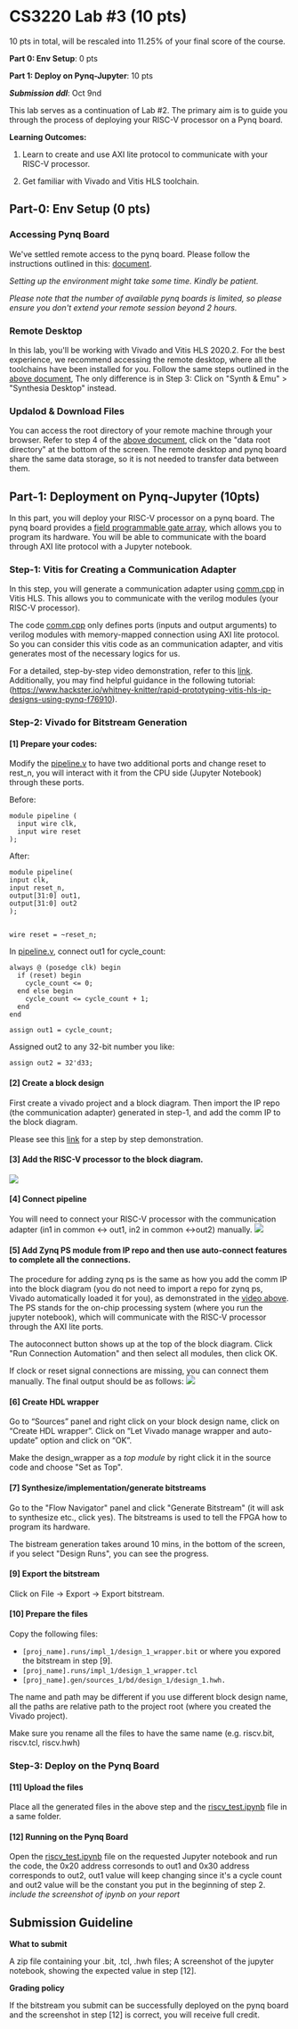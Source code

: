 # CS3220 Lab #3 (10 pts) 

10 pts in total, will be rescaled into 11.25% of your final score of the course.  

**Part 0: Env Setup**: 0 pts

**Part 1: Deploy on Pynq-Jupyter**: 10 pts

***Submission ddl***: Oct 9nd

This lab serves as a continuation of Lab #2. The primary aim is to guide you through the process of deploying your RISC-V processor on a Pynq board.

**Learning Outcomes:**

1. Learn to create and use AXI lite protocol to communicate with your RISC-V processor.

2. Get familiar with Vivado and Vitis HLS toolchain.

## Part-0: Env Setup (0 pts)

### Accessing Pynq Board

We've settled remote access to the pynq board. Please follow the instructions outlined in this: [document](https://docs.google.com/document/d/1WEvITUjTsU5aGcmtTOyS6S6BRdve-n_P11pqTyLeIaU/edit?usp=sharing). 

*Setting up the environment might take some time. Kindly be patient.*

*Please note that the number of available pynq boards is limited, so please ensure you don't extend your remote session beyond 2 hours.*

### Remote Desktop

In this lab, you'll be working with Vivado and Vitis HLS 2020.2. For the best experience, we recommend accessing the remote desktop, where all the toolchains have been installed for you. Follow the same steps outlined in the [above document](https://docs.google.com/document/d/1WEvITUjTsU5aGcmtTOyS6S6BRdve-n_P11pqTyLeIaU/edit?usp=sharing), The only difference is in Step 3: Click on "Synth & Emu" > "Synthesia Desktop" instead.

### Updalod & Download Files

You can access the root directory of your remote machine through your browser. Refer to step 4 of the [above document](https://docs.google.com/document/d/1WEvITUjTsU5aGcmtTOyS6S6BRdve-n_P11pqTyLeIaU/edit?usp=sharing), click on the "data root directory" at the bottom of the screen. The remote desktop and pynq board share the same data storage, so it is not needed to transfer data between them.

## Part-1: Deployment on Pynq-Jupyter (10pts)

In this part, you will deploy your RISC-V processor on a pynq board. The pynq board provides a [field programmable gate array](https://en.wikipedia.org/wiki/Field-programmable_gate_array), which allows you to program its hardware. You will be able to communicate with the board through AXI lite protocol with a Jupyter notebook.

### Step-1: Vitis for Creating a Communication Adapter

In this step, you will generate a communication adapter using [comm.cpp](comm.cpp) in Vitis HLS. This allows you to communicate with the verilog modules (your RISC-V processor).

The code [comm.cpp](comm.cpp) only defines ports (inputs and output arguments) to verilog modules with memory-mapped connection using AXI lite protocol. So you can consider this vitis code as an communication adapter, and vitis generates most of the necessary logics for us.

For a detailed, step-by-step video demonstration, refer to this [link](https://drive.google.com/file/d/1GYrVq5hJ2KwMEMfOCgT8xiaIQPkq5pFb/view?usp=sharing). Additionally, you may find helpful guidance in the following tutorial: (https://www.hackster.io/whitney-knitter/rapid-prototyping-vitis-hls-ip-designs-using-pynq-f76910). 


### Step-2: Vivado for Bitstream Generation

#### [1] Prepare your codes:

Modify the [pipeline.v](pipeline.v) to have two additional ports and change reset to rest_n, you will interact with it from the CPU side (Jupyter Notebook) through these ports.

Before:

```
module pipeline (
  input wire clk,
  input wire reset
);
```

After:

```
module pipeline(
input clk,
input reset_n, 
output[31:0] out1,
output[31:0] out2
);


wire reset = ~reset_n;  
```

In [pipeline.v](pipeline.v), connect out1 for cycle_count:

``` 
always @ (posedge clk) begin
  if (reset) begin
    cycle_count <= 0; 
  end else begin
    cycle_count <= cycle_count + 1;    
  end
end

assign out1 = cycle_count;
```

Assigned out2 to any 32-bit number you like:

```
assign out2 = 32'd33;  
```

#### [2] Create a block design

First create a vivado project and a block diagram. Then import the IP repo (the communication adapter) generated in step-1, and add the comm IP to the block diagram. 

Please see this [link](https://drive.google.com/file/d/13UJYmOdiZHjuR1avq2HrmpxkNc-HSVaM/view?usp=sharing) for a step by step demonstration.

#### [3] Add the RISC-V processor to the block diagram.

<img src="figs/addriscv.png"> 

#### [4] Connect pipeline

You will need to connect your RISC-V processor with the communication adapter (in1 in common <-> out1, in2 in common <->out2) manually. 
<img src="figs/connect.png"> 

#### [5] Add Zynq PS module from IP repo and then use auto-connect features to complete all the connections. 

The procedure for adding zynq ps is the same as how you add the comm IP into the block diagram (you do not need to import a repo for zynq ps, Vivado automatically loaded it for you), as demonstrated in the [video above](https://drive.google.com/file/d/13UJYmOdiZHjuR1avq2HrmpxkNc-HSVaM/view?usp=sharing). The PS stands for the on-chip processing system (where you run the jupyter notebook), which will communicate with the RISC-V processor through the AXI lite ports.

The autoconnect button shows up at the top of the block diagram. Click "Run Connection Automation" and then select all modules, then click OK.

If clock or reset signal connections are missing, you can connect them manually. The final output should be as follows:
<img src="figs/finaldig.png"> 

#### [6] Create HDL wrapper 

Go to “Sources” panel and right click on your block design name, click on “Create HDL wrapper”. Click on “Let Vivado manage wrapper and auto-update” option and click on “OK”. 

Make the design_wrapper as a *top module* by right click it in the source code and choose "Set as Top". 

#### [7] Synthesize/implementation/generate bitstreams

Go to the "Flow Navigator" panel and click "Generate Bitstream" (it will ask to synthesize etc., click yes). The bitstreams is used to tell the FPGA how to program its hardware.

The bistream generation takes around 10 mins, in the bottom of the screen, if you select "Design Runs", you can see the progress.

#### [9] Export the bitstream

Click on File -> Export -> Export bitstream.

#### [10] Prepare the files

Copy the following files:
+ `[proj_name].runs/impl_1/design_1_wrapper.bit` or where you expored the bitstream in step [9].
+ `[proj_name].runs/impl_1/design_1_wrapper.tcl`
+ `[proj_name].gen/sources_1/bd/design_1/design_1.hwh.`

The name and path may be different if you use different block design name, all the paths are relative path to the project root (where you created the Vivado project).

Make sure you rename all the files to have the same name (e.g. riscv.bit, riscv.tcl, riscv.hwh) 

### Step-3: Deploy on the Pynq Board

#### [11] Upload the files 

Place all the generated files in the above step and the [riscv_test.ipynb](riscv_test.ipynb) file in a same folder.  

#### [12] Running on the Pynq Board

Open the [riscv_test.ipynb](riscv_test.ipynb) file on the requested Jupyter notebook and run the code, the 0x20 address corresonds to out1 and 0x30 address corresponds to out2, out1 value will keep changing since it's a cycle count and out2 value will be the constant you put in the beginning of step 2. 
*include the screenshot of ipynb on your report* 

## Submission Guideline

**What to submit** 

A zip file containing your .bit, .tcl, .hwh files;
A screenshot of the jupyter notebook, showing the expected value in step [12].

**Grading policy** 

If the bitstream you submit can be successfully deployed on the pynq board and the screenshot in step [12] is correct, you will receive full credit.
